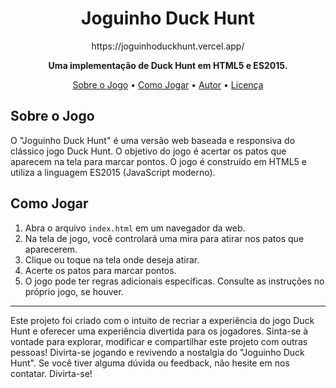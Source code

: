 <h1 align="center">Joguinho Duck Hunt</h1>

<p align="center">
  https://joguinhoduckhunt.vercel.app/
</p>

<p align="center">
  <strong>Uma implementação de Duck Hunt em HTML5 e ES2015.</strong>
</p>

<p align="center">
  <a href="#sobre-o-jogo">Sobre o Jogo</a> •
  <a href="#como-jogar">Como Jogar</a> •
  <a href="#autor">Autor</a> •
  <a href="#licença">Licença</a>
</p>

## Sobre o Jogo

O "Joguinho Duck Hunt" é uma versão web baseada e responsiva do clássico jogo Duck Hunt. O objetivo do jogo é acertar os patos que aparecem na tela para marcar pontos. O jogo é construído em HTML5 e utiliza a linguagem ES2015 (JavaScript moderno).

## Como Jogar

1. Abra o arquivo `index.html` em um navegador da web.
2. Na tela de jogo, você controlará uma mira para atirar nos patos que aparecerem.
3. Clique ou toque na tela onde deseja atirar.
4. Acerte os patos para marcar pontos.
5. O jogo pode ter regras adicionais específicas. Consulte as instruções no próprio jogo, se houver.

---

Este projeto foi criado com o intuito de recriar a experiência do jogo Duck Hunt e oferecer uma experiência divertida para os jogadores. Sinta-se à vontade para explorar, modificar e compartilhar este projeto com outras pessoas! Divirta-se jogando e revivendo a nostalgia do "Joguinho Duck Hunt". Se você tiver alguma dúvida ou feedback, não hesite em nos contatar. Divirta-se!
